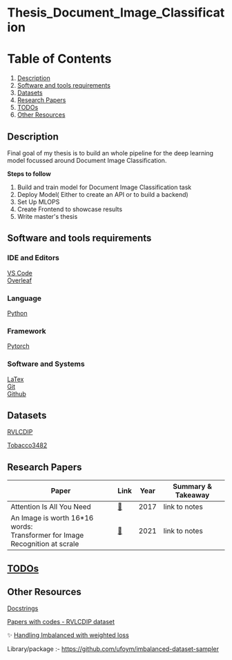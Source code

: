 # Thesis_Document_Image_Classification

# Table of Contents

1. [Description](#description)
2. [Software and tools requirements](#software-and-tools-requirements)
3. [Datasets](#datasets)
4. [Research Papers](#research-papers)
5. [TODOs](#todos)
6. [Other Resources](#other-resources)

## Description
Final goal of my thesis is to build an whole pipeline for the deep learning model focussed around Document Image Classification. 

<b>Steps to follow</b>
1. Build and train model for Document Image Classification task
2. Deploy Model( Either to create an API or to build a backend)
3. Set Up MLOPS
4. Create Frontend to showcase results
5. Write master's thesis

## Software and tools requirements

### IDE and Editors
 [VS Code](https://code.visualstudio.com/) <br/>
 [Overleaf](https://www.overleaf.com/)
### Language 
 [Python](https://www.python.org/)
### Framework
  [Pytorch](https://pytorch.org/)
### Software and Systems
  [LaTex](https://www.latex-project.org/) <br/>
  [Git](https://git-scm.com/) <br/>
  [Github](https://github.com/)
 
## Datasets 
  [RVLCDIP](https://huggingface.co/datasets/rvl_cdip/tree/main)
  
  [Tobacco3482](https://www.kaggle.com/datasets/patrickaudriaz/tobacco3482jpg)


## Research Papers
Paper  | Link | Year | Summary & Takeaway
 --- | --- |--- |---
 Attention Is All You Need | [🔗](https://arxiv.org/pdf/1706.03762.pdf) | 2017 | link to notes
 An Image is worth 16*16 words: </br> Transformer for Image Recognition at scrale | [🔗](https://arxiv.org/pdf/2010.11929.pdf) | 2021| link to notes
 
 ## [TODOs](/Docs/thesis_planning.md)

   

 ## Other Resources
 [Docstrings](https://google.github.io/styleguide/pyguide.html#383-functions-and-methods)
 
 [Papers with codes - RVLCDIP dataset](https://paperswithcode.com/sota/document-image-classification-on-rvl-cdip)
 
 ✨ [Handling Imbalanced with weighted loss](https://naadispeaks.wordpress.com/2021/07/31/handling-imbalanced-classes-with-weighted-loss-in-pytorch/)
 
Library/package :- https://github.com/ufoym/imbalanced-dataset-sampler

